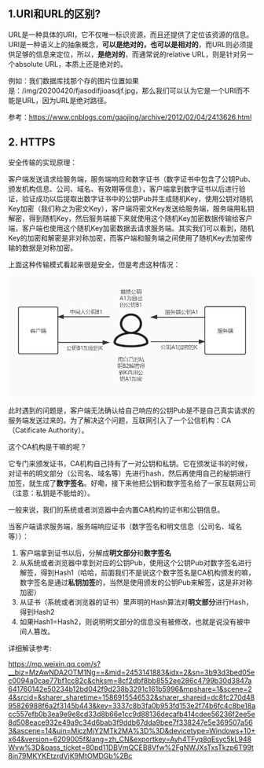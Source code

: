 ## 1.URI和URL的区别?

URL是一种具体的URI，它不仅唯一标识资源，而且还提供了定位该资源的信息。URI是一种语义上的抽象概念，**可以是绝对的，也可以是相对的**，而URL则必须提供足够的信息来定位，所以，**是绝对的**，而通常说的relative URL，则是针对另一个absolute URL，本质上还是绝对的。

例如：我们数据库找那个存的图片位置如果是：/img/20200420/fjasodifjioasdjf.jpg，那么我们可以认为它是一个URI而不能是URL，因为URL是绝对路径。

参考：<https://www.cnblogs.com/gaojing/archive/2012/02/04/2413626.html>



## 2. HTTPS

安全传输的实现原理：

客户端发送请求给服务端，服务端响应和数字证书（数字证书中包含了公钥Pub、颁发机构信息、公司、域名、有效期等信息），客户端拿到数字证书以后进行验证，验证成功以后提取出数字证书中的公钥Pub并生成随机Key，使用公钥对随机Key加密（我们称之为密文Key），客户端将密文Key发送给服务端，服务端用私钥解密，得到随机Key，然后服务端接下来就使用这个随机Key加密数据传输给客户端，客户端也使用这个随机Key加密数据去请求服务端。其实我们可以看到，随机Key的加密和解密是非对称加密，而客户端和服务端之间使用了随机Key去加密传输的数据是对称加密。

上面这种传输模式看起来很是安全，但是考虑这种情况：

![](HTTPS中的中间人攻击.png)

此时遇到的问题是，客户端无法确认给自己响应的公钥Pub是不是自己真实请求的服务端发送过来的。为了解决这个问题，互联网引入了一个公信机构：CA（Catificate Authority）。

这个CA机构是干嘛的呢？

它专门来颁发证书，CA机构自己持有了一对公钥和私钥。它在颁发证书的时候，对证书的明文部分（公司名、域名等）先进行hash，然后再使用自己的秘钥进行加签，就生成了**数字签名**。好嘞，接下来他把公钥和数字签名给了一家互联网公司（注意：私钥是不能给的）。

一般来说，我们的系统或者浏览器中会内置CA机构的证书和公钥信息。

当客户端请求服务端，服务端响应证书（数字签名和明文信息（公司名、域名等））：

1. 客户端拿到证书以后，分解成**明文部分**和**数字签名**
2. 从系统或者浏览器中拿到对应的公钥Pub，使用这个公钥Pub对数字签名进行解签，得到Hash1（哈哈，前面我们不是说这个数字签名是CA机构颁发的嘛，数字签名是通过**私钥加签**的，当然是使用颁发的公钥Pub来解签，这是非对称加密）
3. 从证书（系统或者浏览器的证书）里声明的Hash算法对**明文部分**进行Hash，得到Hash2
4. 如果Hash1=Hash2，则说明明文部分的信息没有被修改，也就是说没有被中间人篡改。



详细解读参考:

<https://mp.weixin.qq.com/s?__biz=MzAwNDA2OTM1Ng==&mid=2453141883&idx=2&sn=3b93d3bed05ec0094a0cae77bf1cc82c&chksm=8cf2dbf8bb8552ee286c4799b30d3847a641760142e50234b12bd042f9d238b3291c161b5996&mpshare=1&scene=24&srcid=&sharer_sharetime=1586915546532&sharer_shareid=dc8fc270d4895826988f6a2f3145b443&key=3337c8b3fa0b953fd153e2f74b6fc4c8be18acc557efb0b3ea9e9e8cd33d8b66e1cc9d88136decafb414cdee56236f2ee5e8d508eace932e49a9c34d6bab3f9ddb67dda9bee7f338247e5e369507a563&ascene=14&uin=MjczMjY2MTk2MA%3D%3D&devicetype=Windows+10+x64&version=6209005f&lang=zh_CN&exportkey=Ayh4TFyq8qEsyc5kL948Wvw%3D&pass_ticket=80pd11DBVmQCEB8Vfw%2FgNWJXsTxsTkzp6T99t8jn79MKYKEtzrdVjK9MtOMDGb%2Bc>